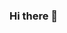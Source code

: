 ### Hi there 👋

<!--

**ferx79/ferx79** is a ✨ _special_ ✨ repository because its `README.md` (this file) appears on your GitHub profile.

Here are some ideas to get you started:

- 🔭 I’m currently working on ...
- 🌱 I’m currently learning ...
- 👯 I’m looking to collaborate on ...
- 🤔 I’m looking for help with ...
- 💬 Ask me about ...
- 📫 How to reach me: ...
- 😄 Pronouns: ...
- ⚡ Fun fact: ...

### Github Stats:

<table>
  <tr>
    <td valign="top"><img src="https://github-readme-stats.vercel.app/api/top-langs/?username=ferx79&theme=dark&card_width=450em)](https://github.com/ferx79/ferx79/github-readme-stats"/></td>
    <td valign="top"><img height="180em" src="https://github-readme-stats.vercel.app/api?username=ferx79&show_icons=true&hide_border=true&&count_private=true&include_all_commits=true&theme=dark&hide_stars=false" /></td>
  </tr>
</table>

<div align="center">
  <a href="https://github.com/ferx79">
  <img height="180em" src="https://github-readme-stats.vercel.app/api?username=ferx79&show_icons=true&theme=dracula&include_all_commits=true&count_private=true"/>
  <img height="180em" src="https://github-readme-stats.vercel.app/api/top-langs/?username=ferx79&layout=compact&langs_count=7&theme=dracula"/>
</div>

-->

